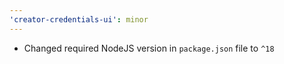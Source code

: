 ```yaml
---
'creator-credentials-ui': minor
---
```


- Changed required NodeJS version in `package.json` file to `^18`
